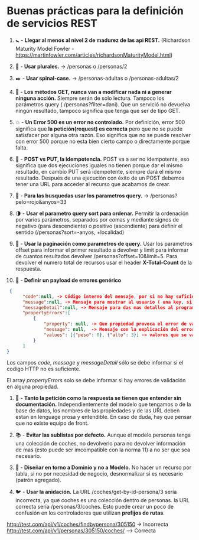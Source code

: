 # Buenas prácticas para la definición de servicios REST

1. :baby_symbol: - **Llegar al menos al nivel 2 de madurez de las api REST.** 
(Richardson Maturity Model Fowler - https://martinfowler.com/articles/richardsonMaturityModel.html)

1. :restroom: - **Usar plurales.** 
-> /personas o /personas/2

1. :black_nib: - **Usar spinal-case.** 
-> /personas-adultas o /personas-adultas/2

1. :anger: - **Los métodos GET, nunca van a modificar nada ni a generar ninguna acción.**
Siempre serán de solo lectura. Tampoco los parámetros query ( /personas?filter=dani). Que un servició no devuelva ningún resultado, tampoco significa que tenga que ser de tipo GET.

1. :boom: - **Un Error 500 es un error no controlado.** 
Por definición, error 500 significa que **la petición(request) es correcta** pero que no se puede satisfacer por alguna otra razón. Eso significa que no se puede resolver con error 500 porque no esta bien cierto campo o directamente porque falta.

1. :muscle: - **POST vs PUT, la idempotencia.** 
POST va a ser no idempotente, eso significa que dos ejecuciones iguales no tienen porque dar el mismo resultado, en cambio PUT será idempotente, siempre dará el mismo resultado. Después de una ejecución con éxito de un POST debemos tener una URL para acceder al recurso que acabamos de crear.

1. :eyes: - **Para las busquedas usar los parametros query.** -> /personas?pelo=rojo&anyos=33

1. :last_quarter_moon: - **Usar el parametro query sort para ordenar.** 
Permitir la ordenación por varios parámetros, separados por comas y mediante signos de negativo (para descendiente) o positivo (ascendiente) para definir el sentido (/personas?sort=-anyos, +localidad)

1. :page_facing_up: - **Usar la paginación como parametros de query.** 
Usar los parametros offset para informar el primer resultado a devolver y limit para informar de cuantos resultados devolver /personas?offset=10&limit=5. Para devolver el numero total de recursos usar el header **X-Total-Count** de la respuesta.

1. :bug: - **Definir un payload de errores genérico**
```JSON
 {
      "code":null, -> Código interno del mensaje, por si no hay suficiente con el codigo de respuesta HTTP
      "message":null, -> Mensaje para mostrar al usuario ( una key, si hay i18n )
      "messageDetail":null, -> Mensaje para das mas detalles al programador, no se va a mostrar
      "propertyErrors":[
          {
              "property": null, -> Que propiedad provoca el error de validación
              "message": null,  -> Mensaje con la explicación del error para la propiedad en concreto
              "values": [{"peso": 0}, {"alto": 3}] -> valores que se van a interpolar dentro del mensaje ( por ejemplo "el valor de peso debe ser superior a 0 Kg")
          }
      ]
}
```

Los campos *code*, *message* y *messageDetail* sólo se debe informar si el codigo HTTP no es suficiente.

El array *propertyErrors* solo se debe informar si hay errores de validación en alguna propiedad.

1. :closed_book: - **Tanto la petición como la respuesta se tienen que entender sin documentación.** 
Independientemente del modelo que tengamos o de la base de datos, los nombres de las propiedades y de las URL deben estan en lenguage prosa y entendible. En caso de duda, hay que pensar que no existe equipo de front.

1. :books:	- **Evitar las sublistas por defecto.** Aunque el modelo personas tenga una colección de coches, no devolverlo para no devolver información de mas (esto puede ser imcompatible con la norma 11) a no ser que sea necesario.

1. :gem: - **Diseñar en torno a Dominio y no a Modelo.** 
No hacer un recurso por tabla, si no por necesidad de negocio, desnormalizar si es necesario (patrón agregado).

1. :bird:	- **Usar la anidación.** 
La URL /coches/get-by-id-persona/3 sería incorrecta, ya que coches es una colección dentro de personas. la URL correcta sería /personas/3/coches.
Esto puede crear un poco de confusión en los controladores que utilizan **prefijos de rutas**.


http://test.com/api/v1/coches/findbypersona/305150 -> Incorrecta  
http://test.com/api/v1/personas/305150/coches/ --> Correcta